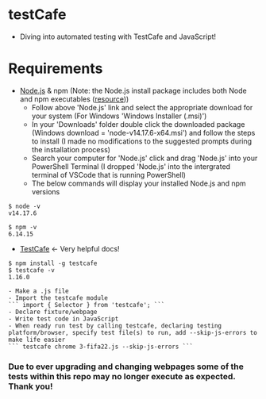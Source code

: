 # testCafe
- Diving into automated testing with TestCafe and JavaScript!

# Requirements
- [Node.js](https://nodejs.org/en/download/) & npm (Note: the Node.js install package includes both Node and npm executables ([resource](https://stackoverflow.com/questions/20128584/npm-comes-with-node-now-what-does-this-mean#:~:text=Yes%2C%20the%20nodejs%20package%20includes,when%20packaged%20both%20are%20included.&text=When%20you%20install%20that%20.)))
    - Follow above 'Node.js' link and select the appropriate download for your system (For Windows 'Windows Installer (.msi)')
    - In your 'Downloads' folder double click the downloaded package (Windows download = 'node-v14.17.6-x64.msi') and follow the steps to install (I made no modifications to the suggested prompts during the installation process)
    - Search your computer for 'Node.js' click and drag 'Node.js' into your PowerShell Terminal (I dropped 'Node.js' into the intergrated terminal of VSCode that is running PowerShell)
    - The below commands will display your installed Node.js and npm versions
```
$ node -v
v14.17.6
```
```
$ npm -v
6.14.15
```
    
- [TestCafe](https://testcafe.io/documentation/402635/getting-started) <- Very helpful docs!
```
$ npm install -g testcafe
$ testcafe -v
1.16.0
```

    - Make a .js file
    - Import the testcafe module
    ``` import { Selector } from 'testcafe'; ```
    - Declare fixture/webpage
    - Write test code in JavaScript
    - When ready run test by calling testcafe, declaring testing platform/browser, specify test file(s) to run, add --skip-js-errors to make life easier
    ``` testcafe chrome 3-fifa22.js --skip-js-errors ```

### Due to ever upgrading and changing webpages some of the tests within this repo may no longer execute as expected. Thank you!
